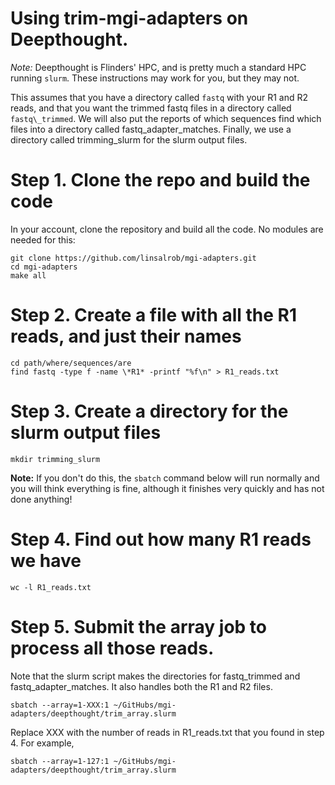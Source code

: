 # Using trim-mgi-adapters on Deepthought.

_Note:_ Deepthought is Flinders' HPC, and is pretty much a standard HPC running `slurm`. These instructions may work for you, but they may not.

This assumes that you have a directory called `fastq` with your R1 and R2 reads, and that you want the trimmed fastq files in a directory called `fastq\_trimmed`. We will also put the reports of which sequences find which files into a directory called fastq\_adapter\_matches. Finally, we use a directory called trimming\_slurm for the slurm output files.

# Step 1. Clone the repo and build the code

In your account, clone the repository and build all the code. No modules are needed for this:

```
git clone https://github.com/linsalrob/mgi-adapters.git
cd mgi-adapters
make all
```

# Step 2. Create a file with all the R1 reads, and just their names

```
cd path/where/sequences/are
find fastq -type f -name \*R1* -printf "%f\n" > R1_reads.txt
```

# Step 3. Create a directory for the slurm output files

```
mkdir trimming_slurm
```

**Note:** If you don't do this, the `sbatch` command below will run normally and you will think everything is fine, although it finishes very quickly and has not done anything!

# Step 4. Find out how many R1 reads we have

```
wc -l R1_reads.txt
```

# Step 5. Submit the array job to process all those reads. 

Note that the slurm script makes the directories for fastq\_trimmed and fastq\_adapter\_matches. It also handles both the R1 and R2 files.

```
sbatch --array=1-XXX:1 ~/GitHubs/mgi-adapters/deepthought/trim_array.slurm
```

Replace XXX with the number of reads in R1\_reads.txt that you found in step 4. For example, 

```
sbatch --array=1-127:1 ~/GitHubs/mgi-adapters/deepthought/trim_array.slurm
```



